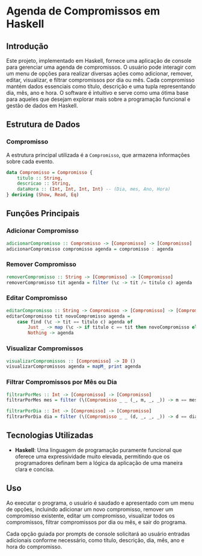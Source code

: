 # Agenda de Compromissos em Haskell

## Introdução

Este projeto, implementado em Haskell, fornece uma aplicação de console para gerenciar uma agenda de compromissos. O usuário pode interagir com um menu de opções para realizar diversas ações como adicionar, remover, editar, visualizar, e filtrar compromissos por dia ou mês. Cada compromisso mantém dados essenciais como título, descrição e uma tupla representando dia, mês, ano e hora. O software é intuitivo e serve como uma ótima base para aqueles que desejam explorar mais sobre a programação funcional e gestão de dados em Haskell.


## Estrutura de Dados

### Compromisso

A estrutura principal utilizada é a `Compromisso`, que armazena informações sobre cada evento.

```haskell
data Compromisso = Compromisso {
    titulo :: String,
    descricao :: String, 
    dataHora :: (Int, Int, Int, Int) -- (Dia, mes, Ano, Hora)
} deriving (Show, Read, Eq)
```

## Funções Principais

### Adicionar Compromisso

```haskell
adicionarCompromisso :: Compromisso -> [Compromisso] -> [Compromisso]
adicionarCompromisso compromisso agenda = compromisso : agenda 
```

### Remover Compromisso

```haskell
removerCompromisso :: String -> [Compromisso] -> [Compromisso]
removerCompromisso tit agenda = filter (\c -> tit /= titulo c) agenda
```

### Editar Compromisso

```haskell
editarCompromisso :: String -> Compromisso -> [Compromisso] -> [Compromisso]
editarCompromisso tit novoCompromisso agenda =
    case find (\c -> tit == titulo c) agenda of
        Just _ -> map (\c -> if titulo c == tit then novoCompromisso else c) agenda
        Nothing -> agenda
```

### Visualizar Compromissos

```haskell
visualizarCompromissos :: [Compromisso] -> IO ()
visualizarCompromissos agenda = mapM_ print agenda
```

### Filtrar Compromissos por Mês ou Dia

```haskell
filtrarPorMes :: Int -> [Compromisso] -> [Compromisso]
filtrarPorMes mes = filter (\(Compromisso _ _ (_, m, _, _)) -> m == mes)

filtrarPorDia :: Int -> [Compromisso] -> [Compromisso]
filtrarPorDia dia = filter (\(Compromisso _ _ (d, _, _, _)) -> d == dia)
```

## Tecnologias Utilizadas

- **Haskell**: Uma linguagem de programação puramente funcional que oferece uma expressividade muito elevada, permitindo que os programadores definam bem a lógica da aplicação de uma maneira clara e concisa.

## Uso

Ao executar o programa, o usuário é saudado e apresentado com um menu de opções, incluindo adicionar um novo compromisso, remover um compromisso existente, editar um compromisso, visualizar todos os compromissos, filtrar compromissos por dia ou mês, e sair do programa.

Cada opção guiada por prompts de console solicitará ao usuário entradas adicionais conforme necessário, como título, descrição, dia, mês, ano e hora do compromisso.

